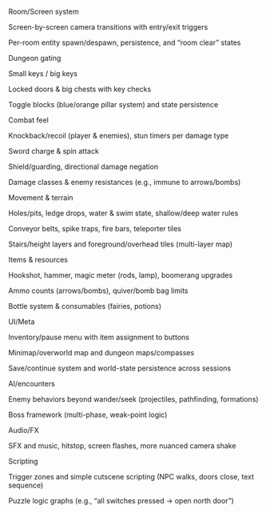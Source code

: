 Room/Screen system

Screen-by-screen camera transitions with entry/exit triggers

Per-room entity spawn/despawn, persistence, and “room clear” states

Dungeon gating

Small keys / big keys

Locked doors & big chests with key checks

Toggle blocks (blue/orange pillar system) and state persistence

Combat feel

Knockback/recoil (player & enemies), stun timers per damage type

Sword charge & spin attack

Shield/guarding, directional damage negation

Damage classes & enemy resistances (e.g., immune to arrows/bombs)

Movement & terrain

Holes/pits, ledge drops, water & swim state, shallow/deep water rules

Conveyor belts, spike traps, fire bars, teleporter tiles

Stairs/height layers and foreground/overhead tiles (multi-layer map)

Items & resources

Hookshot, hammer, magic meter (rods, lamp), boomerang upgrades

Ammo counts (arrows/bombs), quiver/bomb bag limits

Bottle system & consumables (fairies, potions)

UI/Meta

Inventory/pause menu with item assignment to buttons

Minimap/overworld map and dungeon maps/compasses

Save/continue system and world-state persistence across sessions

AI/encounters

Enemy behaviors beyond wander/seek (projectiles, pathfinding, formations)

Boss framework (multi-phase, weak-point logic)

Audio/FX

SFX and music, hitstop, screen flashes, more nuanced camera shake

Scripting

Trigger zones and simple cutscene scripting (NPC walks, doors close, text sequence)

Puzzle logic graphs (e.g., “all switches pressed → open north door”)